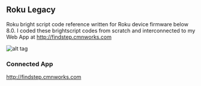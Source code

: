 ## Roku Legacy
Roku bright script code reference written for Roku device firmware below 8.0. 
I coded these brightscript codes from scratch and interconnected to my Web App at http://findstep.cmnworks.com

![alt tag](http://findstep.cmnworks.com/img/page/services/findstep-model.png)

### Connected App
http://findstep.cmnworks.com
